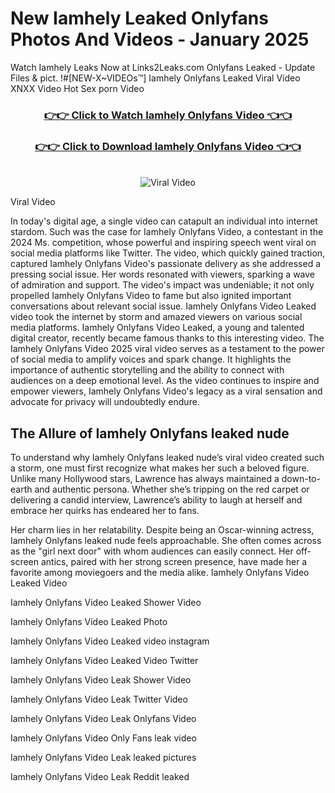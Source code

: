 # New Iamhely Leaked Onlyfans Photos And Videos - January 2025

Watch Iamhely Leaks Now at Links2Leaks.com Onlyfans Leaked - Update Files & pict. !#[NEW-X~VIDEOs™] Iamhely Onlyfans Leaked Viral Video XNXX Video Hot Sex porn Video
<br>
<div align="center">
<h3><a href="https://links2leaks.com/iamhely" rel="nofollow">👉👉 Click to Watch Iamhely Onlyfans Video 👈👈</a></h3>
<h3><a href="https://links2leaks.com/iamhely" rel="nofollow">👉👉 Click to Download Iamhely Onlyfans Video 👈👈</a></h3>
<br>
<a href="https://links2leaks.com/iamhely" rel="nofollow"><img src="https://i.ibb.co/Gkj2r4b/banner.png" alt="Viral Video" style="max-width: 100%; display: inline-block;" data-target="animated-imageImage"></a>
</div>

Viral Video

In today's digital age, a single video can catapult an individual into internet stardom. Such was the case for Iamhely Onlyfans Video, a contestant in the 2024 Ms. competition, whose powerful and inspiring speech went viral on social media platforms like Twitter.
The video, which quickly gained traction, captured Iamhely Onlyfans Video's passionate delivery as she addressed a pressing social issue. Her words resonated with viewers, sparking a wave of admiration and support. The video's impact was undeniable; it not only propelled Iamhely Onlyfans Video to fame but also ignited important conversations about relevant social issue.
Iamhely Onlyfans Video Leaked video took the internet by storm and amazed viewers on various social media platforms. Iamhely Onlyfans Video Leaked, a young and talented digital creator, recently became famous thanks to this interesting video.
The Iamhely Onlyfans Video 2025 viral video serves as a testament to the power of social media to amplify voices and spark change. It highlights the importance of authentic storytelling and the ability to connect with audiences on a deep emotional level. As the video continues to inspire and empower viewers, Iamhely Onlyfans Video's legacy as a viral sensation and advocate for privacy will undoubtedly endure.

<h2>The Allure of Iamhely Onlyfans leaked nude</h2>


To understand why Iamhely Onlyfans leaked nude’s viral video created such a storm, one must first recognize what makes her such a beloved figure. Unlike many Hollywood stars, Lawrence has always maintained a down-to-earth and authentic persona. Whether she’s tripping on the red carpet or delivering a candid interview, Lawrence’s ability to laugh at herself and embrace her quirks has endeared her to fans.

Her charm lies in her relatability. Despite being an Oscar-winning actress, Iamhely Onlyfans leaked nude feels approachable. She often comes across as the "girl next door" with whom audiences can easily connect. Her off-screen antics, paired with her strong screen presence, have made her a favorite among moviegoers and the media alike.
Iamhely Onlyfans Video Leaked Video

Iamhely Onlyfans Video Leaked Shower Video

Iamhely Onlyfans Video Leaked Photo

Iamhely Onlyfans Video Leaked video instagram

Iamhely Onlyfans Video Leaked Video Twitter

Iamhely Onlyfans Video Leak Shower Video

Iamhely Onlyfans Video Leak Twitter Video

Iamhely Onlyfans Video Leak Onlyfans Video

Iamhely Onlyfans Video Only Fans leak video

Iamhely Onlyfans Video Leak leaked pictures

Iamhely Onlyfans Video Leak Reddit leaked